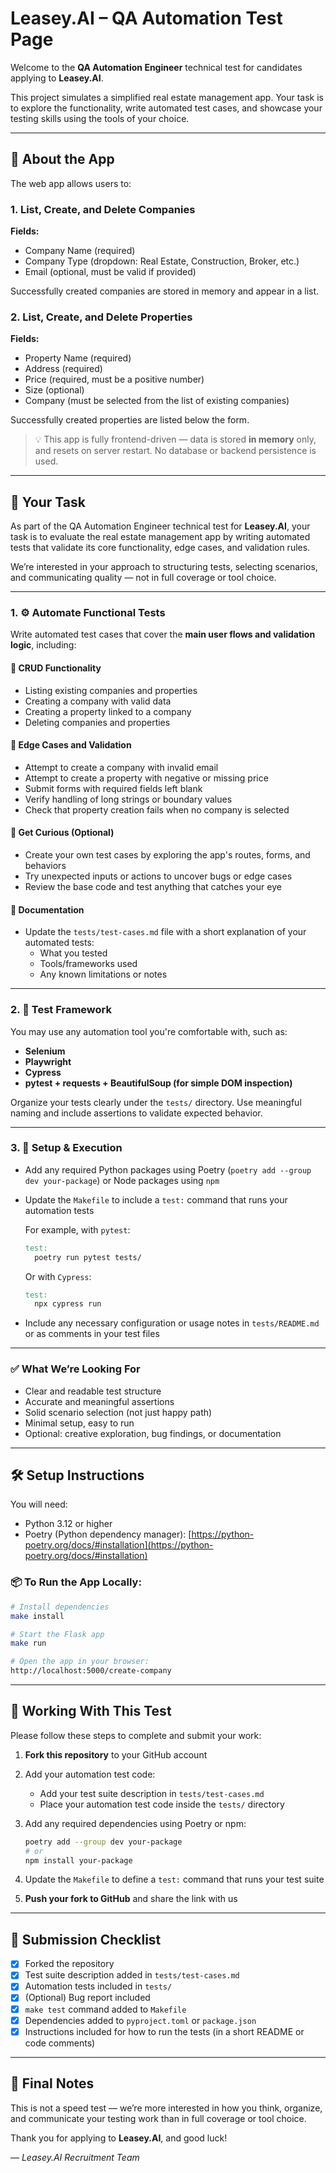 # Leasey.AI – QA Automation Test Page

Welcome to the **QA Automation Engineer** technical test for candidates applying to **Leasey.AI**.

This project simulates a simplified real estate management app. Your task is to explore the functionality, write automated test cases, and showcase your testing skills using the tools of your choice.

---

## 🏢 About the App

The web app allows users to:

### 1. List, Create, and Delete Companies

**Fields:**

- Company Name (required)
- Company Type (dropdown: Real Estate, Construction, Broker, etc.)
- Email (optional, must be valid if provided)

Successfully created companies are stored in memory and appear in a list.

### 2. List, Create, and Delete Properties

**Fields:**

- Property Name (required)
- Address (required)
- Price (required, must be a positive number)
- Size (optional)
- Company (must be selected from the list of existing companies)

Successfully created properties are listed below the form.

> 💡 This app is fully frontend-driven — data is stored **in memory** only, and resets on server restart. No database or backend persistence is used.

---

## 🎯 Your Task

As part of the QA Automation Engineer technical test for **Leasey.AI**, your task is to evaluate the real estate management app by writing automated tests that validate its core functionality, edge cases, and validation rules.

We’re interested in your approach to structuring tests, selecting scenarios, and communicating quality — not in full coverage or tool choice.

---

### 1. ⚙️ Automate Functional Tests

Write automated test cases that cover the **main user flows and validation logic**, including:

#### 🔸 CRUD Functionality
- Listing existing companies and properties
- Creating a company with valid data
- Creating a property linked to a company
- Deleting companies and properties

#### 🔸 Edge Cases and Validation
- Attempt to create a company with invalid email
- Attempt to create a property with negative or missing price
- Submit forms with required fields left blank
- Verify handling of long strings or boundary values
- Check that property creation fails when no company is selected

#### 🔸 Get Curious (Optional)
- Create your own test cases by exploring the app's routes, forms, and behaviors
- Try unexpected inputs or actions to uncover bugs or edge cases
- Review the base code and test anything that catches your eye

#### 🔸 Documentation
- Update the `tests/test-cases.md` file with a short explanation of your automated tests:
  - What you tested
  - Tools/frameworks used
  - Any known limitations or notes

---

### 2. 🧪 Test Framework

You may use any automation tool you're comfortable with, such as:

- **Selenium**
- **Playwright**
- **Cypress**
- **pytest + requests + BeautifulSoup (for simple DOM inspection)**

Organize your tests clearly under the `tests/` directory. Use meaningful naming and include assertions to validate expected behavior.

---

### 3. 🔧 Setup & Execution

- Add any required Python packages using Poetry (`poetry add --group dev your-package`) or Node packages using `npm`
- Update the `Makefile` to include a `test:` command that runs your automation tests

  For example, with `pytest`:

  ```makefile
  test:
  	poetry run pytest tests/
  ```

  Or with `Cypress`:

  ```makefile
  test:
  	npx cypress run
  ```

- Include any necessary configuration or usage notes in `tests/README.md` or as comments in your test files

---

### ✅ What We’re Looking For

- Clear and readable test structure
- Accurate and meaningful assertions
- Solid scenario selection (not just happy path)
- Minimal setup, easy to run
- Optional: creative exploration, bug findings, or documentation

---

## 🛠 Setup Instructions

You will need:

- Python 3.12 or higher
- Poetry (Python dependency manager): [https://python-poetry.org/docs/#installation](https://python-poetry.org/docs/#installation)

### 📦 To Run the App Locally:

```bash
# Install dependencies
make install

# Start the Flask app
make run

# Open the app in your browser:
http://localhost:5000/create-company
```

---

## 📁 Working With This Test

Please follow these steps to complete and submit your work:

1. **Fork this repository** to your GitHub account
2. Add your automation test code:
   - Add your test suite description in `tests/test-cases.md`
   - Place your automation test code inside the `tests/` directory
3. Add any required dependencies using Poetry or npm:

   ```bash
   poetry add --group dev your-package
   # or
   npm install your-package
   ```

4. Update the `Makefile` to define a `test:` command that runs your test suite
5. **Push your fork to GitHub** and share the link with us

---

## 📝 Submission Checklist

- [x] Forked the repository  
- [x] Test suite description added in `tests/test-cases.md`  
- [x] Automation tests included in `tests/`  
- [x] (Optional) Bug report included  
- [x] `make test` command added to `Makefile`  
- [x] Dependencies added to `pyproject.toml` or `package.json`  
- [x] Instructions included for how to run the tests (in a short README or code comments)

---

## 🙌 Final Notes

This is not a speed test — we’re more interested in how you think, organize, and communicate your testing work than in full coverage or tool choice.

Thank you for applying to **Leasey.AI**, and good luck!

— *Leasey.AI Recruitment Team*
